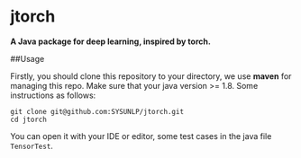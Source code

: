 # jtorch

**A Java package for deep learning, inspired by torch.**

##Usage

Firstly, you should clone this repository to your directory, we use **maven** for managing this repo. Make sure that your java version >= 1.8.
Some instructions as follows:

    git clone git@github.com:SYSUNLP/jtorch.git
    cd jtorch

You can open it with your IDE or editor, some test cases in the java file <code>TensorTest</code>.